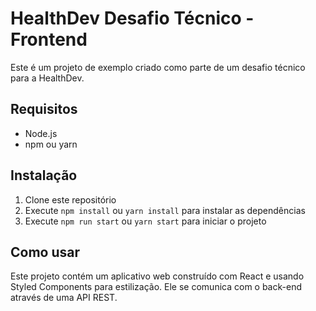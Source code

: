 # HealthDev Desafio Técnico - Frontend

Este é um projeto de exemplo criado como parte de um desafio técnico para a HealthDev.

## Requisitos

- Node.js
- npm ou yarn

## Instalação

1. Clone este repositório
2. Execute `npm install` ou `yarn install` para instalar as dependências
3. Execute `npm run start` ou `yarn start` para iniciar o projeto

## Como usar

Este projeto contém um aplicativo web construído com React e usando Styled Components para estilização. Ele se comunica com o back-end através de uma API REST.
